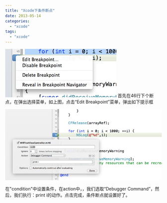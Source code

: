 ```yaml
---
title: "Xcode下条件断点"
date: 2013-05-14
categories:
  - "xcode"
tags:
  - "xcode"
---
```

<!--more-->

![image](/images/post/2013-05-14-xcodexia-tiao-jian-duan-dian/1.png) 
首先在46行下个断点，在弹出选择菜单，如上图，点击“Edit Breakpoint”菜单，弹出如下提示框

![image](/images/post/2013-05-14-xcodexia-tiao-jian-duan-dian/2.png) 
 
在"condition"中设置条件，在action中，，我们选取“Debugger Command”，然后，我们执行：print i的动作。点击完成，条件断点就设置好了。
